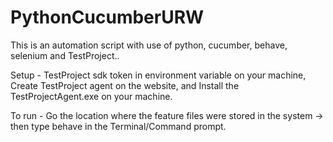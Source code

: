 # PythonCucumberURW

This is an automation script with use of python, cucumber, behave, selenium and TestProject..

Setup - TestProject sdk token in environment variable on your machine, Create TestProject agent on the website, and Install the TestProjectAgent.exe on your machine.

To run - Go the location where the feature files were stored in the system -> then type behave in the Terminal/Command prompt.

